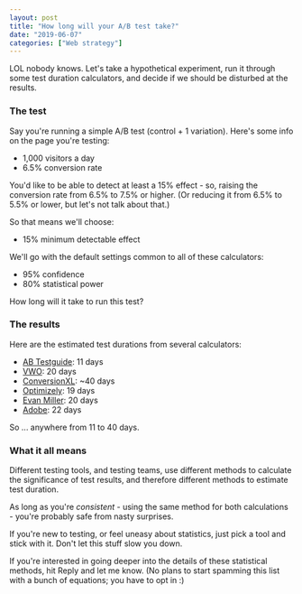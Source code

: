 ```yaml
---
layout: post
title: "How long will your A/B test take?"
date: "2019-06-07"
categories: ["Web strategy"]
---
```


LOL nobody knows. Let's take a hypothetical experiment, run it through some test duration calculators, and decide if we should be disturbed at the results.

### The test

Say you're running a simple A/B test (control + 1 variation). Here's some info on the page you're testing:

- 1,000 visitors a day
- 6.5% conversion rate

You'd like to be able to detect at least a 15% effect - so, raising the conversion rate from 6.5% to 7.5% or higher. (Or reducing it from 6.5% to 5.5% or lower, but let's not talk about that.)

So that means we'll choose:

- 15% minimum detectable effect

We'll go with the default settings common to all of these calculators:

- 95% confidence
- 80% statistical power

How long will it take to run this test?

### The results

Here are the estimated test durations from several calculators:

- [AB Testguide](https://abtestguide.com/abtestsize/): 11 days
- [VWO](https://vwo.com/ab-split-test-duration/): 20 days
- [ConversionXL](https://conversionxl.com/ab-test-calculator/): ~40 days
- [Optimizely](https://www.optimizely.com/sample-size-calculator/): 19 days
- [Evan Miller](https://www.evanmiller.org/ab-testing/sample-size.html): 20 days
- [Adobe](https://docs.adobe.com/content/target-microsite/testcalculator.html): 22 days

So ... anywhere from 11 to 40 days.

### What it all means

Different testing tools, and testing teams, use different methods to calculate the significance of test results, and therefore different methods to estimate test duration.

As long as you're _consistent_ - using the same method for both calculations - you're probably safe from nasty surprises.

If you're new to testing, or feel uneasy about statistics, just pick a tool and stick with it. Don't let this stuff slow you down.

If you're interested in going deeper into the details of these statistical methods, hit Reply and let me know. (No plans to start spamming this list with a bunch of equations; you have to opt in :)
